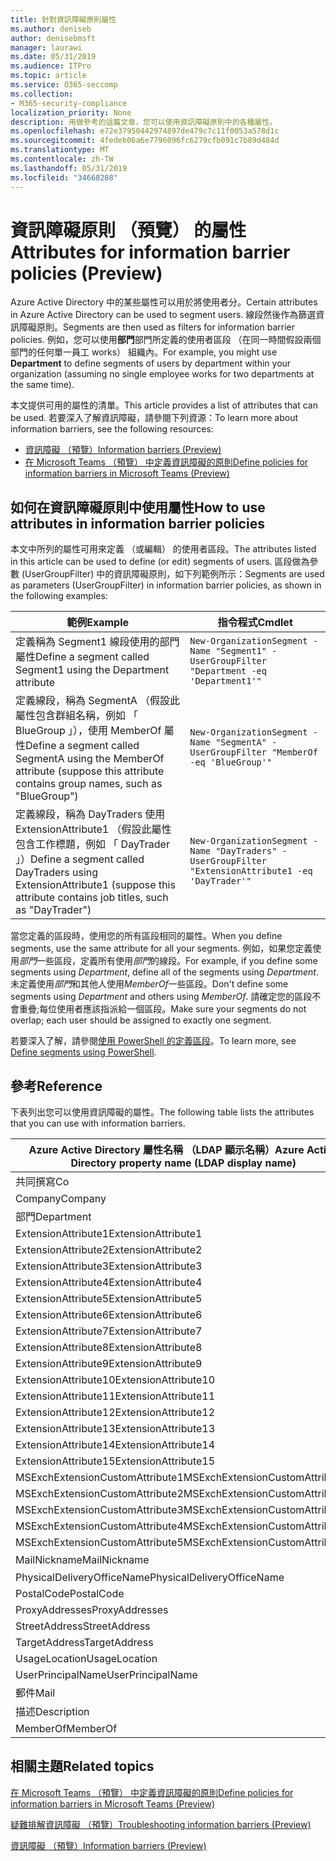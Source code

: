 ```yaml
---
title: 針對資訊障礙原則屬性
ms.author: deniseb
author: denisebmsft
manager: laurawi
ms.date: 05/31/2019
ms.audience: ITPro
ms.topic: article
ms.service: O365-seccomp
ms.collection:
- M365-security-compliance
localization_priority: None
description: 用做參考的這篇文章，您可以使用資訊障礙原則中的各種屬性。
ms.openlocfilehash: e72e37950442974897de479c7c11f0053a578d1c
ms.sourcegitcommit: 4fedeb06a6e7796096fc6279cfb091c7b89d484d
ms.translationtype: MT
ms.contentlocale: zh-TW
ms.lasthandoff: 05/31/2019
ms.locfileid: "34668288"
---
```

# <a name="attributes-for-information-barrier-policies-preview"></a><span data-ttu-id="7b5bd-103">資訊障礙原則 （預覽） 的屬性</span><span class="sxs-lookup"><span data-stu-id="7b5bd-103">Attributes for information barrier policies (Preview)</span></span>

<span data-ttu-id="7b5bd-104">Azure Active Directory 中的某些屬性可以用於將使用者分。</span><span class="sxs-lookup"><span data-stu-id="7b5bd-104">Certain attributes in Azure Active Directory can be used to segment users.</span></span> <span data-ttu-id="7b5bd-105">線段然後作為篩選資訊障礙原則。</span><span class="sxs-lookup"><span data-stu-id="7b5bd-105">Segments are then used as filters for information barrier policies.</span></span> <span data-ttu-id="7b5bd-106">例如，您可以使用**部門**部門所定義的使用者區段 （在同一時間假設兩個部門的任何單一員工 works） 組織內。</span><span class="sxs-lookup"><span data-stu-id="7b5bd-106">For example, you might use **Department** to define segments of users by department within your organization (assuming no single employee works for two departments at the same time).</span></span> 

<span data-ttu-id="7b5bd-107">本文提供可用的屬性的清單。</span><span class="sxs-lookup"><span data-stu-id="7b5bd-107">This article provides a list of attributes that can be used.</span></span> <span data-ttu-id="7b5bd-108">若要深入了解資訊障礙，請參閱下列資源：</span><span class="sxs-lookup"><span data-stu-id="7b5bd-108">To learn more about information barriers, see the following resources:</span></span>
- [<span data-ttu-id="7b5bd-109">資訊障礙 （預覽）</span><span class="sxs-lookup"><span data-stu-id="7b5bd-109">Information barriers (Preview)</span></span>](information-barriers.md)
- [<span data-ttu-id="7b5bd-110">在 Microsoft Teams （預覽） 中定義資訊障礙的原則</span><span class="sxs-lookup"><span data-stu-id="7b5bd-110">Define policies for information barriers in Microsoft Teams (Preview)</span></span>](information-barriers-policies.md)

## <a name="how-to-use-attributes-in-information-barrier-policies"></a><span data-ttu-id="7b5bd-111">如何在資訊障礙原則中使用屬性</span><span class="sxs-lookup"><span data-stu-id="7b5bd-111">How to use attributes in information barrier policies</span></span>

<span data-ttu-id="7b5bd-112">本文中所列的屬性可用來定義 （或編輯） 的使用者區段。</span><span class="sxs-lookup"><span data-stu-id="7b5bd-112">The attributes listed in this article can be used to define (or edit) segments of users.</span></span> <span data-ttu-id="7b5bd-113">區段做為參數 (UserGroupFilter) 中的資訊障礙原則，如下列範例所示：</span><span class="sxs-lookup"><span data-stu-id="7b5bd-113">Segments are used as parameters (UserGroupFilter) in information barrier policies, as shown in the following examples:</span></span>

|<span data-ttu-id="7b5bd-114">範例</span><span class="sxs-lookup"><span data-stu-id="7b5bd-114">Example</span></span>  |<span data-ttu-id="7b5bd-115">指令程式</span><span class="sxs-lookup"><span data-stu-id="7b5bd-115">Cmdlet</span></span>  |
|---------|---------|
|<span data-ttu-id="7b5bd-116">定義稱為 Segment1 線段使用的部門屬性</span><span class="sxs-lookup"><span data-stu-id="7b5bd-116">Define a segment called Segment1 using the Department attribute</span></span>     | `New-OrganizationSegment -Name "Segment1" -UserGroupFilter "Department -eq 'Department1'"`        |
|<span data-ttu-id="7b5bd-117">定義線段，稱為 SegmentA （假設此屬性包含群組名稱，例如 「 BlueGroup 」），使用 MemberOf 屬性</span><span class="sxs-lookup"><span data-stu-id="7b5bd-117">Define a segment called SegmentA using the MemberOf attribute (suppose this attribute contains group names, such as "BlueGroup")</span></span>     | `New-OrganizationSegment -Name "SegmentA" -UserGroupFilter "MemberOf -eq 'BlueGroup'"`        |
|<span data-ttu-id="7b5bd-118">定義線段，稱為 DayTraders 使用 ExtensionAttribute1 （假設此屬性包含工作標題，例如 「 DayTrader 」）</span><span class="sxs-lookup"><span data-stu-id="7b5bd-118">Define a segment called DayTraders using ExtensionAttribute1 (suppose this attribute contains job titles, such as "DayTrader")</span></span>|`New-OrganizationSegment -Name "DayTraders" -UserGroupFilter "ExtensionAttribute1 -eq 'DayTrader'"` |

<span data-ttu-id="7b5bd-119">當您定義的區段時，使用您的所有區段相同的屬性。</span><span class="sxs-lookup"><span data-stu-id="7b5bd-119">When you define segments, use the same attribute for all your segments.</span></span> <span data-ttu-id="7b5bd-120">例如，如果您定義使用*部門*一些區段，定義所有使用*部門*的線段。</span><span class="sxs-lookup"><span data-stu-id="7b5bd-120">For example, if you define some segments using *Department*, define all of the segments using *Department*.</span></span> <span data-ttu-id="7b5bd-121">未定義使用*部門*和其他人使用*MemberOf*一些區段。</span><span class="sxs-lookup"><span data-stu-id="7b5bd-121">Don't define some segments using *Department* and others using *MemberOf*.</span></span> <span data-ttu-id="7b5bd-122">請確定您的區段不會重疊;每位使用者應該指派給一個區段。</span><span class="sxs-lookup"><span data-stu-id="7b5bd-122">Make sure your segments do not overlap; each user should be assigned to exactly one segment.</span></span> 

<span data-ttu-id="7b5bd-123">若要深入了解，請參閱[使用 PowerShell 的定義區段](information-barriers-policies.md#define-segments-using-powershell)。</span><span class="sxs-lookup"><span data-stu-id="7b5bd-123">To learn more, see [Define segments using PowerShell](information-barriers-policies.md#define-segments-using-powershell).</span></span>

## <a name="reference"></a><span data-ttu-id="7b5bd-124">參考</span><span class="sxs-lookup"><span data-stu-id="7b5bd-124">Reference</span></span>

<span data-ttu-id="7b5bd-125">下表列出您可以使用資訊障礙的屬性。</span><span class="sxs-lookup"><span data-stu-id="7b5bd-125">The following table lists the attributes that you can use with information barriers.</span></span>

|<span data-ttu-id="7b5bd-126">Azure Active Directory 屬性名稱 （LDAP 顯示名稱）</span><span class="sxs-lookup"><span data-stu-id="7b5bd-126">Azure Active Directory property name (LDAP display name)</span></span>  |<span data-ttu-id="7b5bd-127">Exchange 屬性名稱</span><span class="sxs-lookup"><span data-stu-id="7b5bd-127">Exchange property name</span></span>  |
|---------|---------|
|<span data-ttu-id="7b5bd-128">共同撰寫</span><span class="sxs-lookup"><span data-stu-id="7b5bd-128">Co</span></span>       | <span data-ttu-id="7b5bd-129">共同撰寫</span><span class="sxs-lookup"><span data-stu-id="7b5bd-129">Co</span></span>        |
|<span data-ttu-id="7b5bd-130">Company</span><span class="sxs-lookup"><span data-stu-id="7b5bd-130">Company</span></span>     |<span data-ttu-id="7b5bd-131">Company</span><span class="sxs-lookup"><span data-stu-id="7b5bd-131">Company</span></span>         |
|<span data-ttu-id="7b5bd-132">部門</span><span class="sxs-lookup"><span data-stu-id="7b5bd-132">Department</span></span>     |<span data-ttu-id="7b5bd-133">部門</span><span class="sxs-lookup"><span data-stu-id="7b5bd-133">Department</span></span>         |
|<span data-ttu-id="7b5bd-134">ExtensionAttribute1</span><span class="sxs-lookup"><span data-stu-id="7b5bd-134">ExtensionAttribute1</span></span> |<span data-ttu-id="7b5bd-135">CustomAttribute1</span><span class="sxs-lookup"><span data-stu-id="7b5bd-135">CustomAttribute1</span></span>  |
|<span data-ttu-id="7b5bd-136">ExtensionAttribute2</span><span class="sxs-lookup"><span data-stu-id="7b5bd-136">ExtensionAttribute2</span></span> |<span data-ttu-id="7b5bd-137">CustomAttribute2</span><span class="sxs-lookup"><span data-stu-id="7b5bd-137">CustomAttribute2</span></span>  |
|<span data-ttu-id="7b5bd-138">ExtensionAttribute3</span><span class="sxs-lookup"><span data-stu-id="7b5bd-138">ExtensionAttribute3</span></span> |<span data-ttu-id="7b5bd-139">CustomAttribute3</span><span class="sxs-lookup"><span data-stu-id="7b5bd-139">CustomAttribute3</span></span>  |
|<span data-ttu-id="7b5bd-140">ExtensionAttribute4</span><span class="sxs-lookup"><span data-stu-id="7b5bd-140">ExtensionAttribute4</span></span> |<span data-ttu-id="7b5bd-141">CustomAttribute4</span><span class="sxs-lookup"><span data-stu-id="7b5bd-141">CustomAttribute4</span></span>  |
|<span data-ttu-id="7b5bd-142">ExtensionAttribute5</span><span class="sxs-lookup"><span data-stu-id="7b5bd-142">ExtensionAttribute5</span></span> |<span data-ttu-id="7b5bd-143">CustomAttribute5</span><span class="sxs-lookup"><span data-stu-id="7b5bd-143">CustomAttribute5</span></span>  |
|<span data-ttu-id="7b5bd-144">ExtensionAttribute6</span><span class="sxs-lookup"><span data-stu-id="7b5bd-144">ExtensionAttribute6</span></span> |<span data-ttu-id="7b5bd-145">CustomAttribute6</span><span class="sxs-lookup"><span data-stu-id="7b5bd-145">CustomAttribute6</span></span>  |
|<span data-ttu-id="7b5bd-146">ExtensionAttribute7</span><span class="sxs-lookup"><span data-stu-id="7b5bd-146">ExtensionAttribute7</span></span> |<span data-ttu-id="7b5bd-147">CustomAttribute7</span><span class="sxs-lookup"><span data-stu-id="7b5bd-147">CustomAttribute7</span></span>  |
|<span data-ttu-id="7b5bd-148">ExtensionAttribute8</span><span class="sxs-lookup"><span data-stu-id="7b5bd-148">ExtensionAttribute8</span></span> |<span data-ttu-id="7b5bd-149">CustomAttribute8</span><span class="sxs-lookup"><span data-stu-id="7b5bd-149">CustomAttribute8</span></span>  |
|<span data-ttu-id="7b5bd-150">ExtensionAttribute9</span><span class="sxs-lookup"><span data-stu-id="7b5bd-150">ExtensionAttribute9</span></span> |<span data-ttu-id="7b5bd-151">CustomAttribute9</span><span class="sxs-lookup"><span data-stu-id="7b5bd-151">CustomAttribute9</span></span>  |
|<span data-ttu-id="7b5bd-152">ExtensionAttribute10</span><span class="sxs-lookup"><span data-stu-id="7b5bd-152">ExtensionAttribute10</span></span> |<span data-ttu-id="7b5bd-153">CustomAttribute10</span><span class="sxs-lookup"><span data-stu-id="7b5bd-153">CustomAttribute10</span></span>  |
|<span data-ttu-id="7b5bd-154">ExtensionAttribute11</span><span class="sxs-lookup"><span data-stu-id="7b5bd-154">ExtensionAttribute11</span></span> |<span data-ttu-id="7b5bd-155">CustomAttribute11</span><span class="sxs-lookup"><span data-stu-id="7b5bd-155">CustomAttribute11</span></span>  |
|<span data-ttu-id="7b5bd-156">ExtensionAttribute12</span><span class="sxs-lookup"><span data-stu-id="7b5bd-156">ExtensionAttribute12</span></span> |<span data-ttu-id="7b5bd-157">CustomAttribute12</span><span class="sxs-lookup"><span data-stu-id="7b5bd-157">CustomAttribute12</span></span>  |
|<span data-ttu-id="7b5bd-158">ExtensionAttribute13</span><span class="sxs-lookup"><span data-stu-id="7b5bd-158">ExtensionAttribute13</span></span> |<span data-ttu-id="7b5bd-159">CustomAttribute13</span><span class="sxs-lookup"><span data-stu-id="7b5bd-159">CustomAttribute13</span></span>  |
|<span data-ttu-id="7b5bd-160">ExtensionAttribute14</span><span class="sxs-lookup"><span data-stu-id="7b5bd-160">ExtensionAttribute14</span></span> |<span data-ttu-id="7b5bd-161">CustomAttribute14</span><span class="sxs-lookup"><span data-stu-id="7b5bd-161">CustomAttribute14</span></span>  |
|<span data-ttu-id="7b5bd-162">ExtensionAttribute15</span><span class="sxs-lookup"><span data-stu-id="7b5bd-162">ExtensionAttribute15</span></span> |<span data-ttu-id="7b5bd-163">CustomAttribute15</span><span class="sxs-lookup"><span data-stu-id="7b5bd-163">CustomAttribute15</span></span>  |
|<span data-ttu-id="7b5bd-164">MSExchExtensionCustomAttribute1</span><span class="sxs-lookup"><span data-stu-id="7b5bd-164">MSExchExtensionCustomAttribute1</span></span> |<span data-ttu-id="7b5bd-165">ExtensionCustomAttribute1</span><span class="sxs-lookup"><span data-stu-id="7b5bd-165">ExtensionCustomAttribute1</span></span> |
|<span data-ttu-id="7b5bd-166">MSExchExtensionCustomAttribute2</span><span class="sxs-lookup"><span data-stu-id="7b5bd-166">MSExchExtensionCustomAttribute2</span></span> |<span data-ttu-id="7b5bd-167">ExtensionCustomAttribute2</span><span class="sxs-lookup"><span data-stu-id="7b5bd-167">ExtensionCustomAttribute2</span></span> |
|<span data-ttu-id="7b5bd-168">MSExchExtensionCustomAttribute3</span><span class="sxs-lookup"><span data-stu-id="7b5bd-168">MSExchExtensionCustomAttribute3</span></span> |<span data-ttu-id="7b5bd-169">ExtensionCustomAttribute3</span><span class="sxs-lookup"><span data-stu-id="7b5bd-169">ExtensionCustomAttribute3</span></span> |
|<span data-ttu-id="7b5bd-170">MSExchExtensionCustomAttribute4</span><span class="sxs-lookup"><span data-stu-id="7b5bd-170">MSExchExtensionCustomAttribute4</span></span> |<span data-ttu-id="7b5bd-171">ExtensionCustomAttribute4</span><span class="sxs-lookup"><span data-stu-id="7b5bd-171">ExtensionCustomAttribute4</span></span> |
|<span data-ttu-id="7b5bd-172">MSExchExtensionCustomAttribute5</span><span class="sxs-lookup"><span data-stu-id="7b5bd-172">MSExchExtensionCustomAttribute5</span></span> |<span data-ttu-id="7b5bd-173">ExtensionCustomAttribute5</span><span class="sxs-lookup"><span data-stu-id="7b5bd-173">ExtensionCustomAttribute5</span></span> |
|<span data-ttu-id="7b5bd-174">MailNickname</span><span class="sxs-lookup"><span data-stu-id="7b5bd-174">MailNickname</span></span> |<span data-ttu-id="7b5bd-175">別名</span><span class="sxs-lookup"><span data-stu-id="7b5bd-175">Alias</span></span> |
|<span data-ttu-id="7b5bd-176">PhysicalDeliveryOfficeName</span><span class="sxs-lookup"><span data-stu-id="7b5bd-176">PhysicalDeliveryOfficeName</span></span> |<span data-ttu-id="7b5bd-177">Office</span><span class="sxs-lookup"><span data-stu-id="7b5bd-177">Office</span></span> |
|<span data-ttu-id="7b5bd-178">PostalCode</span><span class="sxs-lookup"><span data-stu-id="7b5bd-178">PostalCode</span></span> |<span data-ttu-id="7b5bd-179">PostalCode</span><span class="sxs-lookup"><span data-stu-id="7b5bd-179">PostalCode</span></span> |
|<span data-ttu-id="7b5bd-180">ProxyAddresses</span><span class="sxs-lookup"><span data-stu-id="7b5bd-180">ProxyAddresses</span></span> |<span data-ttu-id="7b5bd-181">EmailAddresses</span><span class="sxs-lookup"><span data-stu-id="7b5bd-181">EmailAddresses</span></span> |
|<span data-ttu-id="7b5bd-182">StreetAddress</span><span class="sxs-lookup"><span data-stu-id="7b5bd-182">StreetAddress</span></span> |<span data-ttu-id="7b5bd-183">StreetAddress</span><span class="sxs-lookup"><span data-stu-id="7b5bd-183">StreetAddress</span></span> |
|<span data-ttu-id="7b5bd-184">TargetAddress</span><span class="sxs-lookup"><span data-stu-id="7b5bd-184">TargetAddress</span></span> |<span data-ttu-id="7b5bd-185">ExternalEmailAddress</span><span class="sxs-lookup"><span data-stu-id="7b5bd-185">ExternalEmailAddress</span></span> |
|<span data-ttu-id="7b5bd-186">UsageLocation</span><span class="sxs-lookup"><span data-stu-id="7b5bd-186">UsageLocation</span></span> |<span data-ttu-id="7b5bd-187">UsageLocation</span><span class="sxs-lookup"><span data-stu-id="7b5bd-187">UsageLocation</span></span> |
|<span data-ttu-id="7b5bd-188">UserPrincipalName</span><span class="sxs-lookup"><span data-stu-id="7b5bd-188">UserPrincipalName</span></span>  |<span data-ttu-id="7b5bd-189">UserPrincipalName</span><span class="sxs-lookup"><span data-stu-id="7b5bd-189">UserPrincipalName</span></span>  |
|<span data-ttu-id="7b5bd-190">郵件</span><span class="sxs-lookup"><span data-stu-id="7b5bd-190">Mail</span></span>   |<span data-ttu-id="7b5bd-191">WindowsEmailAddress</span><span class="sxs-lookup"><span data-stu-id="7b5bd-191">WindowsEmailAddress</span></span>    |
|<span data-ttu-id="7b5bd-192">描述</span><span class="sxs-lookup"><span data-stu-id="7b5bd-192">Description</span></span>    |<span data-ttu-id="7b5bd-193">描述</span><span class="sxs-lookup"><span data-stu-id="7b5bd-193">Description</span></span>    |
|<span data-ttu-id="7b5bd-194">MemberOf</span><span class="sxs-lookup"><span data-stu-id="7b5bd-194">MemberOf</span></span>   |<span data-ttu-id="7b5bd-195">MemberOfGroup</span><span class="sxs-lookup"><span data-stu-id="7b5bd-195">MemberOfGroup</span></span>  |

## <a name="related-topics"></a><span data-ttu-id="7b5bd-196">相關主題</span><span class="sxs-lookup"><span data-stu-id="7b5bd-196">Related topics</span></span>

[<span data-ttu-id="7b5bd-197">在 Microsoft Teams （預覽） 中定義資訊障礙的原則</span><span class="sxs-lookup"><span data-stu-id="7b5bd-197">Define policies for information barriers in Microsoft Teams (Preview)</span></span>](information-barriers-policies.md)

[<span data-ttu-id="7b5bd-198">疑難排解資訊障礙 （預覽）</span><span class="sxs-lookup"><span data-stu-id="7b5bd-198">Troubleshooting information barriers (Preview)</span></span>](information-barriers-troubleshooting.md)

[<span data-ttu-id="7b5bd-199">資訊障礙 （預覽）</span><span class="sxs-lookup"><span data-stu-id="7b5bd-199">Information barriers (Preview)</span></span>](information-barriers.md)




